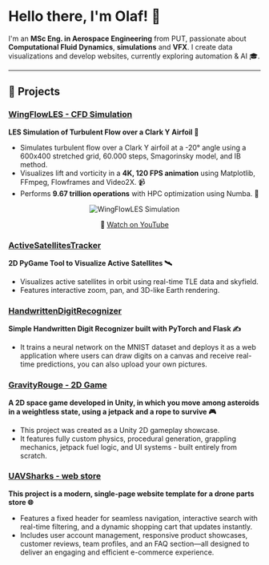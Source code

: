 # Hello there, I'm Olaf! 👋

I'm an **MSc Eng. in Aerospace Engineering** from PUT, passionate about **Computational Fluid Dynamics**, **simulations** and **VFX**. I create data visualizations and develop websites, currently exploring automation & AI 🎓.

---

## 🔨 Projects

### [WingFlowLES - CFD Simulation](https://github.com/olafbielasik/WingFlowLES)  
**LES Simulation of Turbulent Flow over a Clark Y Airfoil 💨**  
- Simulates turbulent flow over a Clark Y airfoil at a -20° angle using a 600x400 stretched grid, 60.000 steps, Smagorinsky model, and IB method.
- Visualizes lift and vorticity in a **4K, 120 FPS animation** using Matplotlib, FFmpeg, Flowframes and Video2X. 📹
- Performs **9.67 trillion operations** with HPC optimization using Numba. 🧮

<p align="center">
  <img src="simulation.gif" alt="WingFlowLES Simulation">
</p>
<p align="center">
  🎥 <a href="https://www.youtube.com/watch?v=CqgccimCQGE">Watch on YouTube</a>
</p>

### [ActiveSatellitesTracker](https://github.com/olafbielasik/ActiveSatellitesTracker)  
**2D PyGame Tool to Visualize Active Satellites 🛰**  
- Visualizes active satellites in orbit using real-time TLE data and skyfield.
- Features interactive zoom, pan, and 3D-like Earth rendering.

### [HandwrittenDigitRecognizer](https://github.com/olafbielasik/HandwrittenDigitRecognizer)  
**Simple Handwritten Digit Recognizer built with PyTorch and Flask ✍️**
- It trains a neural network on the MNIST dataset and deploys it as a web application where users can draw digits on a canvas and receive real-time predictions, you can also upload your own pictures.

### [GravityRouge - 2D Game](https://github.com/olafbielasik/GravityRouge)  
**A 2D space game developed in Unity, in which you move among asteroids in a weightless state, using a jetpack and a rope to survive 🎮** 
- This project was created as a Unity 2D gameplay showcase.
- It features fully custom physics, procedural generation, grappling mechanics, jetpack fuel logic, and UI systems - built entirely from scratch.

### [UAVSharks - web store](https://github.com/olafbielasik/UAVSharks)
**This project is a modern, single-page website template for a drone parts store 🌐**
- Features a fixed header for seamless navigation, interactive search with real-time filtering, and a dynamic shopping cart that updates instantly. 
- Includes user account management, responsive product showcases, customer reviews, team profiles, and an FAQ section—all designed to deliver an engaging and efficient e-commerce experience.


